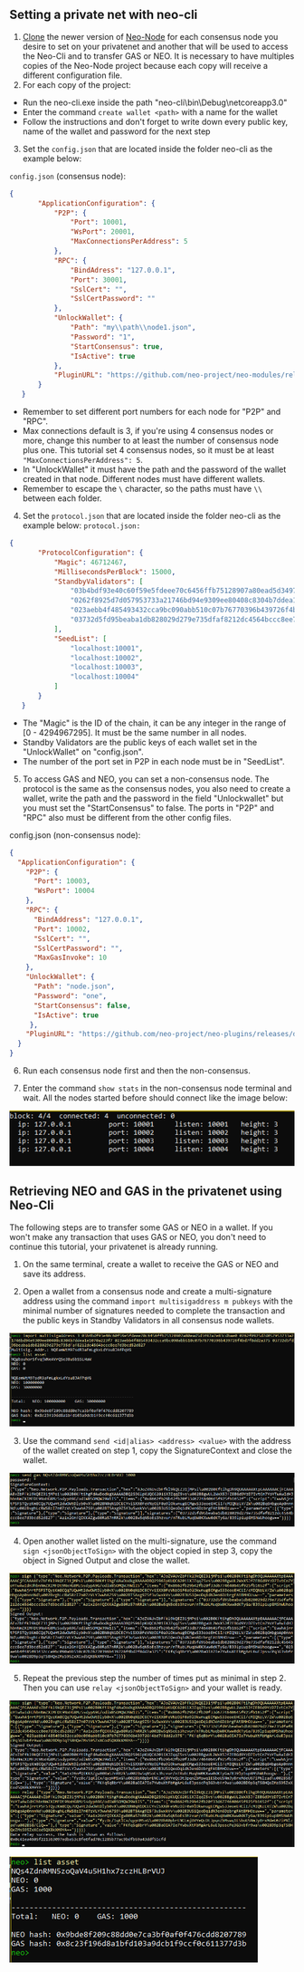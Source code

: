 ## Setting a private net with neo-cli

1. [Clone](https://docs.neo.org/docs/en-us/node/cli/setup.html#publishing-from-neo-cli-source-code) the newer version of [Neo-Node](https://github.com/neo-project/neo-node) for each consensus node you desire to set on your privatenet and another that will be used to access the Neo-Cli and to transfer GAS or NEO. It is necessary to have multiples copies of the Neo-Node project because each copy will receive a different configuration file.
2. For each copy of the project:
- Run the neo-cli.exe inside the path "neo-cli\bin\Debug\netcoreapp3.0"
- Enter the command `create wallet <path>` with a name for the wallet
- Follow the instructions and don't forget to write down every public key, name of the wallet and password for the next step
3. Set the `config.json` that are located inside the folder neo-cli as the example below:

`config.json` (consensus node):
```json
{
       "ApplicationConfiguration": {
           "P2P": {
               "Port": 10001, 
               "WsPort": 20001,
               "MaxConnectionsPerAddress": 5 
           },
           "RPC": {
               "BindAdress": "127.0.0.1",
               "Port": 30001,
               "SslCert": "",
               "SslCertPassword": ""
           },
           "UnlockWallet": {
               "Path": "my\\path\\node1.json",
               "Password": "1", 
               "StartConsensus": true,
               "IsActive": true
           },
           "PluginURL": "https://github.com/neo-project/neo-modules/releases/download/v{1}/{0}.zip"
       }
   }
```
- Remember to set different port numbers for each node for "P2P" and "RPC".
- Max connections default is 3, if you're using 4 consensus nodes or more, change this number to at least the number of consensus node plus one. This tutorial set 4 consensus nodes, so it must be at least `"MaxConnectionsPerAddress": 5`.
- In "UnlockWallet" it must have the path and the password of the wallet created in that node. Different nodes must have different wallets.
- Remember to escape the `\` character, so the paths must have `\\` between each folder.

4. Set the `protocol.json` that are located inside the folder neo-cli as the example below:
`protocol.json:`
```json
{
       "ProtocolConfiguration": {
           "Magic": 46712467,
           "MillisecondsPerBlock": 15000,
           "StandbyValidators": [
               "03b4bdf93e40c60f59e5fdeee70c6456ffb75128907a80ead5d3497a7e83cdbae0",
               "0262f8925d7d057953733a21746bd94e9309ee80408c8304b7ddea1e1070a223f7",
               "023aebb4f485493432cca9bc090abb510c07b76770396b439726f4bd7f8dd2a375",
               "03732d5fd95beaba1db828029d279e735dfaf8212dc4564bccc8ee7d3bcd52d827"
           ],
           "SeedList": [
               "localhost:10001",
               "localhost:10002",
               "localhost:10003",
               "localhost:10004"
           ]
       }
   }
```
- The "Magic" is the ID of the chain, it can be any integer in the range of [0 - 4294967295]. It must be the same number in all nodes.
- Standby Validators are the public keys of each wallet set in the "UnlockWallet" on "config.json".
- The number of the port set in P2P in each node must be in "SeedList".

5. To access GAS and NEO, you can set a non-consensus node. The protocol is the same as the consensus nodes, you also need to create a wallet, write the path and the password in the field "Unlockwallet" but you must set the "StartConsensus" to false. The ports in "P2P" and "RPC" also must be different from the other config files.

config.json (non-consensus node):
```json
{
  "ApplicationConfiguration": {
    "P2P": {
      "Port": 10003,
      "WsPort": 10004
    },
    "RPC": {
      "BindAddress": "127.0.0.1",
      "Port": 10002,
      "SslCert": "",
      "SslCertPassword": "",
      "MaxGasInvoke": 10
    },
    "UnlockWallet": {
      "Path": "node.json",
      "Password": "one", 
      "StartConsensus": false,
      "IsActive": true
     },
    "PluginURL": "https://github.com/neo-project/neo-plugins/releases/download/v{1}/{0}.zip"
  }
}

```
6. Run each consensus node first and then the non-consensus. 

7. Enter the command `show stats` in the non-consensus node terminal and wait. All the nodes started before should connect like the image below:
 
![](screenshots/01.png)

## Retrieving NEO and GAS in the privatenet using Neo-Cli

The following steps are to transfer some GAS or NEO in a wallet. If you won't make any transaction that uses GAS or NEO, you don't need to continue this tutorial, your privatenet is already running.
 
1. On the same terminal, create a wallet to receive the GAS or NEO and save its address.
  
2. Open a wallet from a consensus node and create a multi-signature address using the command `import multisigaddress m pubkeys` with the minimal number of signatures needed to complete the transaction and the public keys in Standby Validators in all consensus node wallets.
 
![](screenshots/02.png) 

3. Use the command `send <id|alias> <address> <value>` with the address of the wallet created on step 1, copy the SignatureContext and close the wallet.

![](screenshots/03.png)

4. Open another wallet listed on the multi-signature, use the command `sign <jsonObjectToSign>` with the object copied in step 3, copy the object in Signed Output and close the wallet.

![](screenshots/04.png)
 
 5. Repeat the previous step the number of times put as minimal in step 2. Then you can use `relay <jsonObjectToSign>` and your wallet is ready.
 
![](screenshots/05.png)

![](screenshots/06.png)
